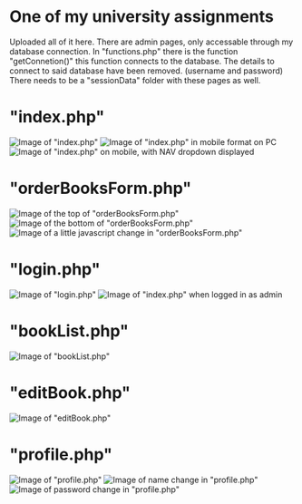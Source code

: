 # One of my university assignments

Uploaded all of it here.
There are admin pages, only accessable through my database connection.
In "functions.php" there is the function "getConnetion()" this function connects to the database.
The details to connect to said database have been removed. (username and password)
There needs to be a "sessionData" folder with these pages as well.

# "index.php"
![Image of "index.php"](/readmeImages/index.png)
![Image of "index.php" in mobile format on PC](/readmeImages/mobileView.png)
![Image of "index.php" on mobile, with NAV dropdown displayed](/readmeImages/mobileNavView.png)

# "orderBooksForm.php"
![Image of the top of "orderBooksForm.php"](/readmeImages/orderBooksStart.png)
![Image of the bottom of "orderBooksForm.php"](/readmeImages/orderBooksEnd.png)
![Image of a little javascript change in "orderBooksForm.php"](/readmeImages/orderBooksEdit.png)

# "login.php"
![Image of "login.php"](/readmeImages/login.png)
![Image of "index.php" when logged in as admin](/readmeImages/adminNav.png)

# "bookList.php"
![Image of "bookList.php"](/readmeImages/bookList.png)

# "editBook.php"
![Image of "editBook.php"](/readmeImages/editBook.png)

# "profile.php"
![Image of "profile.php"](/readmeImages/profileStart.png)
![Image of name change in "profile.php"](/readmeImages/profileName.png)
![Image of password change in "profile.php"](/readmeImages/profilePassword.png)
